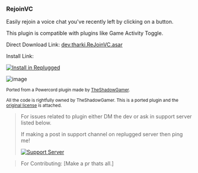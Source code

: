 ### RejoinVC

Easily rejoin a voice chat you've recently left by clicking on a button.

This plugin is compatible with plugins like Game Activity Toggle.

Direct Download Link: [dev.tharki.ReJoinVC.asar](https://github.com/Tharki-God/ReJoinVC/releases/latest/download/dev.tharki.ReJoinVC.asar)

Install Link:

[![Install in Replugged](https://img.shields.io/badge/-Install%20in%20Replugged-blue?style=for-the-badge&logo=none)](https://replugged.dev/install?identifier=Tharki-God/ReJoinVC&source=github)

![image](https://tharki-god.github.io/files-random-host/bdpluginsassets/rejoin.png)

<sub>Ported from a Powercord plugin made by
[TheShadowGamer](https://github.com/TheShadowGamer/Rejoin-VC).</sub>

<sub>All the code is rightfully owned by TheShadowGamer. This is a ported plugin and the
[original license](https://github.com/Tharki-God/ReJoinVC/blob/main/License) is attached.</sub>

> For issues related to plugin either DM the dev or ask in support server listed below.
>
>If making a post in support channel on replugged server then ping me!
>
> [![Support Server](https://discordapp.com/api/guilds/919649417005506600/widget.png?style=banner3)](https://discord.gg/SgKSKyh9gY)

> For Contributing: [Make a pr thats all.]

